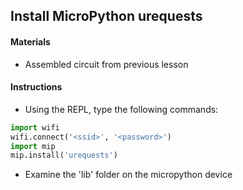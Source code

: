 ## Install MicroPython urequests

#### Materials
 - Assembled circuit from previous lesson

#### Instructions
 - Using the REPL, type the following commands:

```Python
import wifi
wifi.connect('<ssid>', '<password>')
import mip
mip.install('urequests')
```

 - Examine the 'lib' folder on the micropython device
